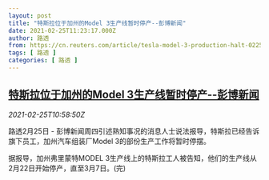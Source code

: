 ```yaml
---
layout: post
title: "特斯拉位于加州的Model 3生产线暂时停产--彭博新闻"
date: 2021-02-25T11:23:17.000Z
author: 路透
from: https://cn.reuters.com/article/tesla-model-3-production-halt-0225-idCNKBS2AP19D
tags: [ 路透 ]
categories: [ 路透 ]
---
```

<!--1614252197000-->
[特斯拉位于加州的Model 3生产线暂时停产--彭博新闻](https://cn.reuters.com/article/tesla-model-3-production-halt-0225-idCNKBS2AP19D)
------

<div>
<div><i>2021-02-25T10:58:50Z</i></div><p>路透2月25日 - 彭博新闻周四引述熟知事况的消息人士说法报导，特斯拉已经告诉旗下员工，加州汽车组装厂Model 3的部份生产工作将暂时停摆。</p><p>据报导，加州弗里蒙特MODEL 3生产线上的特斯拉工人被告知，他们的生产线从2月22日开始停产，直至3月7日。(完)</p>
</div>
